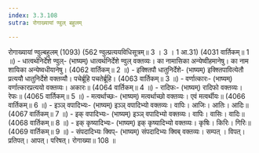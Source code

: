 ```yaml
---
index: 3.3.108
sutra: रोगाख्यायां ण्वुल् बहुलम्

---
```

रोगाख्यायां ण्वुल्बहुलम् (1093) (562 ण्वुल्प्रत्ययविधिसूत्रम्॥ 3 । 3 । 1 आ.31) (4031 वार्तिकम्॥ 1 ॥) - धात्वर्थनिर्देशे ण्वुल्- (भाष्यम्) धात्वर्थनिर्देशे ण्वुल् वक्तव्यः। का नामासिका अन्येष्वीहमानेषु। का नाम शायिका अन्येष्वधीयानेषु। (4062 वार्तिकम्॥ 2 ॥) - इक्श्तिपौ धातुनिर्देशे- (भाष्यम्) इक्श्तिपावित्येतौ प्रत्ययौ धातुनिर्देशे वक्तव्यौ। पचेर्ब्रूहि पचतेर्ब्रूहि। (4063 वार्तिकम्॥ 3 ॥) - वर्णात्कारः- (भाष्यम्) वर्णात्कारप्रत्ययो वक्तव्यः। अकारः॥ (4064 वार्तिकम्॥ 4 ॥) - रादिफः- (भाष्यम्) रादिफो वक्तव्यः। रेफः॥ (4065 वार्तिकम्॥ 5 ॥) - मत्वर्थाच्छः- (भाष्यम्) मत्वर्थाच्छो वक्तव्यः। एवं मत्वर्थीयः॥ (4066 वार्तिकम्॥ 6 ॥) - इञ्ञ् वपादिभ्यः- (भाष्यम्) इञ्ञ् वपादिभ्यो वक्तव्यः। वापिः। आजिः। आतिः। आदिः॥ (4067 वार्तिकम्॥ 7 ॥) - इक् वपादिभ्यः- (भाष्यम्) इञ्ञ् वपादिभ्यो वक्तव्यः। वापिः। वासिः। वादिः॥ (4068 वार्तिकम्॥ 8 ॥) - इक् कृष्यादिभ्यः- (भाष्यम्) इक् कृष्यादिभ्यो वक्तव्यः। कृषिः। किरिः। गिरिः॥ (4069 वार्तिकम्॥ 9 ॥) - संपदादिभ्यः क्विप्- (भाष्यम्) संपदादिभ्यः क्विब् वक्तव्यः। सम्पत् । विपत्। प्रतिपत्। आपत्। परिषत्। रोगाख्या॥ 108 ॥